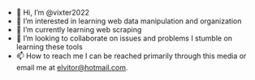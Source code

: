 - 👋 Hi, I’m @vixter2022
- 👀 I’m interested in learning web data manipulation and organization
- 🌱 I’m currently learning web scraping
- 💞️ I’m looking to collaborate on issues and problems I stumble on learning these tools
- 📫 How to reach me I can be reached primarily through this media or email me at elvitor@hotmail.com.

<!---
vixter2022/vixter2022 is a ✨ special ✨ repository because its `README.md` (this file) appears on your GitHub profile.
You can click the Preview link to take a look at your changes.
--->
